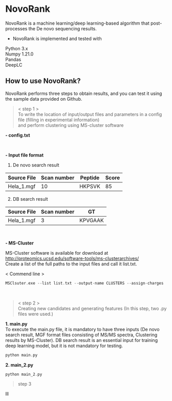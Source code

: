 # NovoRank
NovoRank is a machine learning/deep learning-based algorithm that post-processes the De novo sequencing results.

- NovoRank is implemented and tested with

Python 3.x \
Numpy 1.21.0 \
Pandas \
DeepLC

## How to use NovoRank?

NovoRank performs three steps to obtain results, and you can test it using the sample data provided on Github.

> < step 1 > \
To write the location of input/output files and parameters in a config file (filling in experimental information) \
and perform clustering using MS-cluster software

**- config.txt**

<br/>

**- Input file format** 
1. De novo search result

Source File|Scan number|Peptide|Score
---|---|---|---|
Hela_1.mgf|10|HKPSVK|85|

2. DB search result

Source File|Scan number|GT
---|---|---|
Hela_1.mgf|3|KPVGAAK| 

<br/>

**- MS-Cluster**

MS-Cluster software is available for download at http://proteomics.ucsd.edu/software-tools/ms-clusterarchives/ \
Create a list of the full paths to the input files and call it list.txt. 

< Commend line >
```c
MSClsuter.exe --list list.txt --output-name CLUSTERS --assign-charges
``` 
<br/>

> < step 2 > \
Creating new candidates and generating features (In this step, two .py files were used.)

**1. main.py** \
To execute the main.py file, it is mandatory to have three inputs (De novo search result, MGF format files consisting of MS/MS spectra, Clustering results by MS-Cluster). DB search result is an essential input for training deep learning model, but it is not mandatory for testing.


```c
python main.py
```

**2. main_2.py**

```c
python main_2.py
```

> step 3

lll
